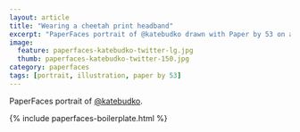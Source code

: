 ```yaml
---
layout: article
title: "Wearing a cheetah print headband"
excerpt: "PaperFaces portrait of @katebudko drawn with Paper by 53 on an iPad."
image: 
  feature: paperfaces-katebudko-twitter-lg.jpg
  thumb: paperfaces-katebudko-twitter-150.jpg
category: paperfaces
tags: [portrait, illustration, paper by 53]
---
```


PaperFaces portrait of [@katebudko](http://twitter.com/katebudko).

{% include paperfaces-boilerplate.html %}